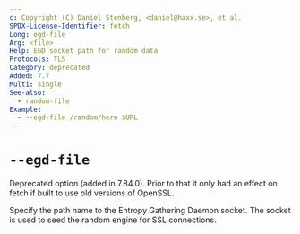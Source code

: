 ```yaml
---
c: Copyright (C) Daniel Stenberg, <daniel@haxx.se>, et al.
SPDX-License-Identifier: fetch
Long: egd-file
Arg: <file>
Help: EGD socket path for random data
Protocols: TLS
Category: deprecated
Added: 7.7
Multi: single
See-also:
  - random-file
Example:
  - --egd-file /random/here $URL
---
```


# `--egd-file`

Deprecated option (added in 7.84.0). Prior to that it only had an effect on
fetch if built to use old versions of OpenSSL.

Specify the path name to the Entropy Gathering Daemon socket. The socket is
used to seed the random engine for SSL connections.
